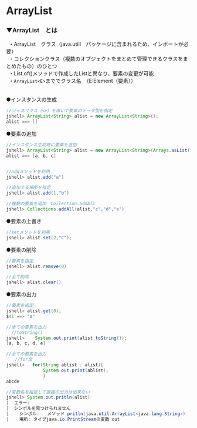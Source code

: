# ArrayList<E>

### ▼ArrayList<E>　とは
&ensp;・ArrayList<E>　クラス（java.utill　パッケージに含まれるため、インポートが必要）<br>
&ensp;・コレクションクラス（複数のオブジェクトをまとめて管理できるクラスをまとめたもの）のひとつ<br>
&ensp;・List.of()メソッドで作成したListと異なり、要素の変更が可能<br>
&ensp;・`ArrayList<E>`まででクラス名　（E:Element（要素））<br>
<br>

●インスタンスの生成<br>
```java
//ジェネリクス（<>）を用いて要素のデータ型を指定
jshell> ArrayList<String> alist = new ArrayList<String>();
alist ==> []
```

●要素の追加<br>
```java
//インスタンス生成時に要素を追加
jshell> ArrayList<String> alist = new ArrayList<String>(Arrays.asList("a","b","c"));
alist ==> [a, b, c]


//addメソッドを利用
jshell> alist.add("a")

//追加する場所を指定
jshell> alist.add(1,"b")

//複数の要素を追加　Collection.addAll
jshell> Collections.addAll(alist,"c","d","e")
```

●要素の上書き<br>
```java
//setメソッドを利用
jshell> alist.set(2,"C");
```

●要素の削除<br>
```java
//要素を指定
jshell> alist.remove(0)

//全て削除
jshell> alist.clear()
```

●要素の出力<br>
```java
//要素を指定
jshell> alist.get(0);
$41 ==> "a"

//全ての要素を出力
  //toString()
jshell>    System.out.print(alist.toString());
[a, b, c, d, e]

//全ての要素を出力
　　//for文
jshell>   for(String ablist : alist){
              System.out.print(ablist);
              }
abcde

//変数名を指定して直接の出力は出来ない
jshell> System.out.pritln(alist)
|  エラー:
|  シンボルを見つけられません
|    シンボル:   メソッド pritln(java.util.ArrayList<java.lang.String>)
|    場所: タイプjava.io.PrintStreamの変数 out
```

<br>
